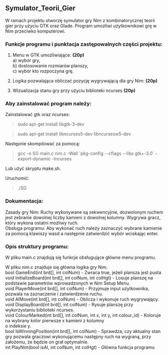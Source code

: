 ## Symulator_Teorii_Gier
	
W ramach projektu stworzę symulator gry Nim z kombinatorycznej teorii gier przy użyciu GTK oraz Glade.
Program umożliwi użytkownikowi grę w Nim przeciwko komputerowi. 
	
### Funkcje programu i punktacja zastępowalnych części projektu:  
1. Menu w GTK umożliwiające: **(20p)**  
		a) wybór gry,  
		b) dostosowanie rozmiarów planszy,    
		c) wybór kto rozpoczyna grę.     

2. Logika pozwalająca obliczać pozycję wygrywającą dla gry Nim: **(20p)**  
	
3. Wizualizacja stanu gry przy użyciu biblioteki ncurses **(20p)**  
	
### Aby zainstalować program należy:
Zainstalować gtk oraz ncurses:
>sudo apt-get install libgtk-3-dev

>sudo apt-get install libncurses5-dev libncursesw5-dev

Następnie skompilować za pomocą:
>gcc -o SG main.c nim.c -Wall \`pkg-config --cflags --libs gtk+-3.0\` -export-dynamic -lncurses

Lub użyć skryptu make.sh.

Uruchomić:
>./SG

### Dokumentacja:
Zasady gry Nim:
Ruchy wykonywane są sekwencyjnie, dozwolonym ruchem jest zebranie dowolnej liczby kamieni z dowolnej kolumny. Wygrywa gracz, który wykona ostatni możliwy ruch.  
Obsługa programu:
Aby wykonać ruch należy zaznaczyć wybrane kamienie za pomocą klawiszy wasd a następnie zatwierdzić wybór wciskając enter.

### Opis struktury programu:

W pliku main.c znajdują się funkcje obsługujące główne menu programu.  

W pliku nim.c znajduje się główna logika gry Nim.  
bool GameEnd(int brd[], int colNum) - Zwraca true, jeżeli plansza jest pusta   
void InitializeBoard(int brd[], int colNum, int colHgt) - Losuje planszę na podstawie parametrów wprowadzonych w Nim Setup Menu.  
void PlayerMove(int brd[], int colNum) - Przyjmuje input użytkownika, pozwala na zaznaczenie i zatwierdzenie ruchu.  
void AIMove(int brd[], int colNum) - Oblicza i wykonuje ruch wygrywający.  
void DisplayBoard(int brd[], int colNum) - Rysuje planszę przy wykorzystaniu biblioteki ncurses.  
void ColourMarked(int brd[], int colNum, int x, int y, int colour_id) - Koloruje na wybrany kolor pierwsze x kamieni z kolumny  
o indeksie y.  
bool IsWinningPosition(int brd[], int colNum) - Sprawdza, czy aktualny stan gry pozwala graczowi wykonującemu następny ruch na wygraną, przy założeniu, że będzie on grał optymalnie.  
int PlayNim(bool isAI, int colNum, int colHgt) - Główna funkcja programu  

